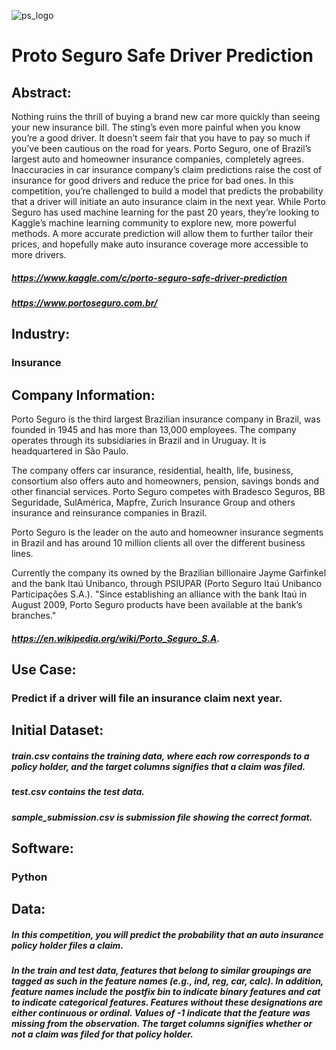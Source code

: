 ![ps_logo](https://user-images.githubusercontent.com/19572673/62312158-79cccf80-b45b-11e9-8fe5-260ec1e52997.jpg)
# Proto Seguro Safe Driver Prediction
## Abstract:
Nothing ruins the thrill of buying a brand new car more quickly than seeing your new insurance bill. The sting’s even more painful when you know you’re a good driver. It doesn’t seem fair that you have to pay so much if you’ve been cautious on the road for years.
Porto Seguro, one of Brazil’s largest auto and homeowner insurance companies, completely agrees. Inaccuracies in car insurance company’s claim predictions raise the cost of insurance for good drivers and reduce the price for bad ones.
In this competition, you’re challenged to build a model that predicts the probability that a driver will initiate an auto insurance claim in the next year. While Porto Seguro has used machine learning for the past 20 years, they’re looking to Kaggle’s machine learning community to explore new, more powerful methods. A more accurate prediction will allow them to further tailor their prices, and hopefully make auto insurance coverage more accessible to more drivers. 
##### https://www.kaggle.com/c/porto-seguro-safe-driver-prediction
##### https://www.portoseguro.com.br/

## Industry:
### Insurance 

## Company Information:
Porto Seguro is the third largest Brazilian insurance company in Brazil, was founded in 1945 and has more than 13,000 employees. The company operates through its subsidiaries in Brazil and in Uruguay. It is headquartered in São Paulo.

The company offers car insurance, residential, health, life, business, consortium also offers auto and homeowners, pension, savings bonds and other financial services. Porto Seguro competes with Bradesco Seguros, BB Seguridade, SulAmérica, Mapfre, Zurich Insurance Group and others insurance and reinsurance companies in Brazil.

Porto Seguro is the leader on the auto and homeowner insurance segments in Brazil and has around 10 million clients all over the different business lines.

Currently the company its owned by the Brazilian billionaire Jayme Garfinkel and the bank Itaú Unibanco, through PSIUPAR (Porto Seguro Itaú Unibanco Participações S.A.). "Since establishing an alliance with the bank Itaú in August 2009, Porto Seguro products have been available at the bank’s branches." 
##### https://en.wikipedia.org/wiki/Porto_Seguro_S.A.
###
## Use Case:
### Predict if a driver will file an insurance claim next year.
## Initial Dataset:
##### train.csv contains the training data, where each row corresponds to a policy holder, and the target columns signifies that a claim was filed.
##### test.csv contains the test data.
##### sample_submission.csv is submission file showing the correct format.
## Software:
### Python
## Data:
##### In this competition, you will predict the probability that an auto insurance policy holder files a claim.

##### In the train and test data, features that belong to similar groupings are tagged as such in the feature names (e.g., ind, reg, car, calc). In addition, feature names include the postfix bin to indicate binary features and cat to indicate categorical features. Features without these designations are either continuous or ordinal. Values of -1 indicate that the feature was missing from the observation. The target columns signifies whether or not a claim was filed for that policy holder.
